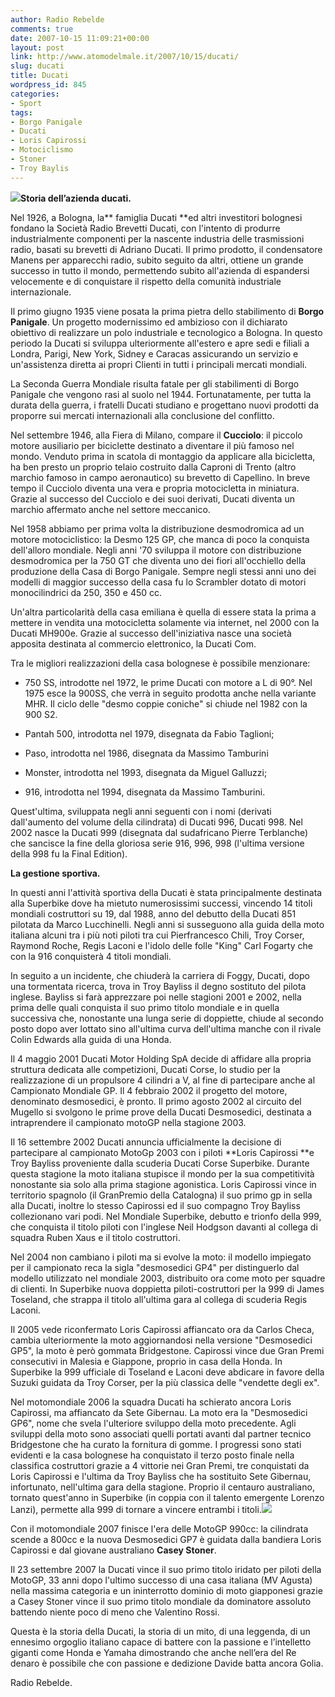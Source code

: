 ```yaml
---
author: Radio Rebelde
comments: true
date: 2007-10-15 11:09:21+00:00
layout: post
link: http://www.atomodelmale.it/2007/10/15/ducati/
slug: ducati
title: Ducati
wordpress_id: 845
categories:
- Sport
tags:
- Borgo Panigale
- Ducati
- Loris Capirossi
- Motociclismo
- Stoner
- Troy Baylis
---
```


**[![](http://www.atomodelmale.it/wp-content/uploads/2007/10/ducati-marchio-300x300.jpg)](http://www.atomodelmale.it/wp-content/uploads/2007/10/ducati-marchio.jpg)Storia dell’azienda ducati.**

Nel 1926, a Bologna, la** famiglia Ducati **ed altri investitori bolognesi fondano la Società Radio Brevetti Ducati, con l'intento di produrre industrialmente componenti per la nascente industria delle trasmissioni radio, basati su brevetti di Adriano Ducati. Il primo prodotto, il condensatore Manens per apparecchi radio, subito seguito da altri, ottiene un grande successo in tutto il mondo, permettendo subito all'azienda di espandersi velocemente e di conquistare il rispetto della comunità industriale internazionale.

Il primo giugno 1935 viene posata la prima pietra dello stabilimento di **Borgo Panigale**. Un progetto modernissimo ed ambizioso con il dichiarato obiettivo di realizzare un polo industriale e tecnologico a Bologna. In questo periodo la Ducati si sviluppa ulteriormente all'estero e apre sedi e filiali a Londra, Parigi, New York, Sidney e Caracas assicurando un servizio e un'assistenza diretta ai propri Clienti in tutti i principali mercati mondiali.

La Seconda Guerra Mondiale risulta fatale per gli stabilimenti di Borgo Panigale che vengono rasi al suolo nel 1944. Fortunatamente, per tutta la durata della guerra, i fratelli Ducati studiano e progettano nuovi prodotti da proporre sui mercati internazionali alla conclusione del conflitto.



Nel settembre 1946, alla Fiera di Milano, compare il **Cucciolo**: il piccolo motore ausiliario per biciclette destinato a diventare il più famoso nel mondo. Venduto prima in scatola di montaggio da applicare alla bicicletta, ha ben presto un proprio telaio costruito dalla Caproni di Trento (altro marchio famoso in campo aeronautico) su brevetto di Capellino. In breve tempo il Cucciolo diventa una vera e propria motocicletta in miniatura. Grazie al successo del Cucciolo e dei suoi derivati, Ducati diventa un marchio affermato anche nel settore meccanico.

Nel 1958 abbiamo per prima volta la distribuzione desmodromica ad un motore motociclistico: la Desmo 125 GP, che manca di poco la conquista dell'alloro mondiale. Negli anni '70 sviluppa il motore con distribuzione desmodromica per la 750 GT che diventa uno dei fiori all'occhiello della produzione della Casa di Borgo Panigale. Sempre negli stessi anni uno dei modelli di maggior successo della casa fu lo Scrambler dotato di motori monocilindrici da 250, 350 e 450 cc.

Un'altra particolarità della casa emiliana è quella di essere stata la prima a mettere in vendita una motocicletta solamente via internet, nel 2000 con la Ducati MH900e. Grazie al successo dell'iniziativa nasce una società apposita destinata al commercio elettronico, la Ducati Com.

Tra le migliori realizzazioni della casa bolognese è possibile menzionare:



	
  * 750 SS, introdotte nel 1972, le prime Ducati con motore a L di 90°. Nel 1975      esce la 900SS, che verrà in seguito prodotta anche nella variante MHR. Il ciclo delle "desmo coppie coniche" si chiude nel 1982 con la 900 S2.

	
  * Pantah 500, introdotta nel 1979, disegnata da Fabio Taglioni;

	
  * Paso, introdotta nel 1986, disegnata da Massimo Tamburini

	
  * Monster, introdotta nel 1993, disegnata da Miguel Galluzzi;

	
  * 916, introdotta nel 1994, disegnata da Massimo Tamburini.


Quest'ultima, sviluppata negli anni seguenti con i nomi (derivati dall'aumento del volume della cilindrata) di Ducati 996, Ducati 998. Nel 2002 nasce la Ducati 999 (disegnata dal sudafricano Pierre Terblanche) che sancisce la fine della gloriosa serie 916, 996, 998 (l'ultima versione della 998 fu la Final Edition).

**La gestione sportiva.**

In questi anni l'attività sportiva della Ducati è stata principalmente destinata alla Superbike dove ha mietuto numerosissimi successi, vincendo 14 titoli mondiali costruttori su 19, dal 1988, anno del debutto della Ducati 851 pilotata da Marco Lucchinelli. Negli anni si susseguono alla guida della moto italiana alcuni tra i più noti piloti tra cui Pierfrancesco Chili, Troy Corser, Raymond Roche, Regis Laconi e l'idolo delle folle "King" Carl Fogarty che con la 916 conquisterà 4 titoli mondiali.

In seguito a un incidente, che chiuderà la carriera di Foggy, Ducati, dopo una tormentata ricerca, trova in Troy Bayliss il degno sostituto del pilota inglese. Bayliss si farà apprezzare poi nelle stagioni 2001 e 2002, nella prima delle quali conquista il suo primo titolo mondiale e in quella successiva che, nonostante una lunga serie di doppiette, chiude al secondo posto dopo aver lottato sino all'ultima curva dell'ultima manche con il rivale Colin Edwards alla guida di una Honda.

Il 4 maggio 2001 Ducati Motor Holding SpA decide di affidare alla propria struttura dedicata alle competizioni, Ducati Corse, lo studio per la realizzazione di un propulsore 4 cilindri a V, al fine di partecipare anche al Campionato Mondiale GP. Il 4 febbraio 2002 il progetto del motore, denominato desmosedici, è pronto. Il primo agosto 2002 al circuito del Mugello si svolgono le prime prove della Ducati Desmosedici, destinata a intraprendere il campionato motoGP nella stagione 2003.

Il 16 settembre 2002 Ducati annuncia ufficialmente la decisione di partecipare al campionato MotoGp 2003 con i piloti **Loris Capirossi **e Troy Bayliss proveniente dalla scuderia Ducati Corse Superbike. Durante questa stagione la moto italiana stupisce il mondo per la sua competitività nonostante sia solo alla prima stagione agonistica. Loris Capirossi vince in territorio spagnolo (il GranPremio della Catalogna) il suo primo gp in sella alla Ducati, inoltre lo stesso Capirossi ed il suo compagno Troy Bayliss collezionano vari podi. Nel Mondiale Superbike, debutto e trionfo della 999, che conquista il titolo piloti con l'inglese Neil Hodgson davanti al collega di squadra Ruben Xaus e il titolo costruttori.

Nel 2004 non cambiano i piloti ma si evolve la moto: il modello impiegato per il campionato reca la sigla "desmosedici GP4" per distinguerlo dal modello utilizzato nel mondiale 2003, distribuito ora come moto per squadre di clienti. In Superbike nuova doppietta piloti-costruttori per la 999 di James Toseland, che strappa il titolo all'ultima gara al collega di scuderia Regis Laconi.

Il 2005 vede riconfermato Loris Capirossi affiancato ora da Carlos Checa, cambia ulteriormente la moto aggiornandosi nella versione "Desmosedici GP5", la moto è però gommata Bridgestone. Capirossi vince due Gran Premi consecutivi in Malesia e Giappone, proprio in casa della Honda. In Superbike la 999 ufficiale di Toseland e Laconi deve abdicare in favore della Suzuki guidata da Troy Corser, per la più classica delle "vendette degli ex".

Nel motomondiale 2006 la squadra Ducati ha schierato ancora Loris Capirossi, ma affiancato da Sete Gibernau. La moto era la "Desmosedici GP6", nome che svela l'ulteriore sviluppo della moto precedente. Agli sviluppi della moto sono associati quelli portati avanti dal partner tecnico Bridgestone che ha curato la fornitura di gomme. I progressi sono stati evidenti e la casa bolognese ha conquistato il terzo posto finale nella classifica costruttori grazie a 4 vittorie nei Gran Premi, tre conquistati da Loris Capirossi e l'ultima da Troy Bayliss che ha sostituito Sete Gibernau, infortunato, nell'ultima gara della stagione. Proprio il centauro australiano, tornato quest'anno in Superbike (in coppia con il talento emergente Lorenzo Lanzi), permette alla 999 di tornare a vincere entrambi i titoli.[![](http://www.atomodelmale.it/wp-content/uploads/2008/10/stoner500-300x225.jpg)](http://www.atomodelmale.it/wp-content/uploads/2008/10/stoner500.jpg)

Con il motomondiale 2007 finisce l'era delle MotoGP 990cc: la cilindrata scende a 800cc e la nuova Desmosedici GP7 è guidata dalla bandiera Loris Capirossi e dal giovane australiano **Casey Stoner**.

Il 23 settembre 2007 la Ducati vince il suo primo titolo iridato per piloti della MotoGP, 33 anni dopo l'ultimo successo di una casa italiana (MV Agusta) nella massima categoria e un ininterrotto dominio di moto giapponesi grazie a Casey Stoner vince il suo primo titolo mondiale da dominatore assoluto battendo niente poco di meno che Valentino Rossi.

Questa è la storia della Ducati, la storia di un mito, di una leggenda, di un ennesimo orgoglio italiano capace di battere con la passione e l’intelletto giganti come Honda e Yamaha dimostrando che anche nell’era del Re denaro è possibile che con passione e dedizione Davide batta ancora Golia.

Radio Rebelde.
